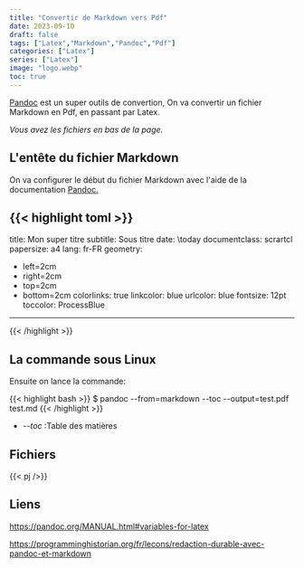 ```yaml
---
title: "Convertir de Markdown vers Pdf"
date: 2023-09-10
draft: false
tags: ["Latex","Markdown","Pandoc","Pdf"]
categories: ["Latex"]
series: ["Latex"]
image: "logo.webp"
toc: true
---
```

[Pandoc](https://pandoc.org/) est un super outils de convertion, On va convertir un fichier Markdown en Pdf, en passant par Latex.

<!--more-->

*Vous avez les fichiers en bas de la page.*

## L'entête du fichier Markdown
On va configurer le début du fichier Markdown avec l'aide de la documentation [Pandoc.](https://pandoc.org/MANUAL.html#variables-for-latex)

{{< highlight toml >}}
---
title: Mon super titre
subtitle: Sous titre
date: \today 
documentclass: scrartcl
papersize: a4
lang: fr-FR
geometry:
- left=2cm
- right=2cm
- top=2cm
- bottom=2cm
colorlinks: true
linkcolor: blue
urlcolor: blue
fontsize: 12pt
toccolor: ProcessBlue
---
{{< /highlight >}}

## La commande sous Linux
Ensuite on lance la commande:

{{< highlight bash >}}
$ pandoc --from=markdown   --toc  --output=test.pdf test.md
{{< /highlight >}}

- *--toc* :Table des matières


## Fichiers
{{< pj />}}

## Liens
https://pandoc.org/MANUAL.html#variables-for-latex

https://programminghistorian.org/fr/lecons/redaction-durable-avec-pandoc-et-markdown

